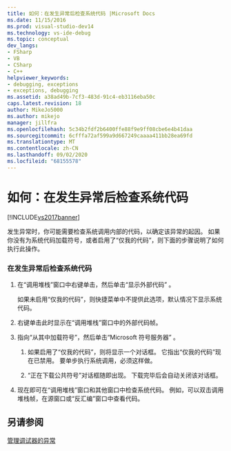 ```yaml
---
title: 如何：在发生异常后检查系统代码 |Microsoft Docs
ms.date: 11/15/2016
ms.prod: visual-studio-dev14
ms.technology: vs-ide-debug
ms.topic: conceptual
dev_langs:
- FSharp
- VB
- CSharp
- C++
helpviewer_keywords:
- debugging, exceptions
- exceptions, debugging
ms.assetid: a38ad49b-7cf3-483d-91c4-eb3116eba50c
caps.latest.revision: 18
author: MikeJo5000
ms.author: mikejo
manager: jillfra
ms.openlocfilehash: 5c34b2fdf2b6400ffe88f9e9ff08cbe6e4b41daa
ms.sourcegitcommit: 6cfffa72af599a9d667249caaaa411bb28ea69fd
ms.translationtype: MT
ms.contentlocale: zh-CN
ms.lasthandoff: 09/02/2020
ms.locfileid: "68155578"
---
```

# <a name="how-to-examine-system-code-after-an-exception"></a>如何：在发生异常后检查系统代码
[!INCLUDE[vs2017banner](../includes/vs2017banner.md)]

发生异常时，你可能需要检查系统调用内部的代码，以确定该异常的起因。 如果你没有为系统代码加载符号，或者启用了“仅我的代码”，则下面的步骤说明了如何执行此操作。  
  
### <a name="to-examine-system-code-following-an-exception"></a>在发生异常后检查系统代码  
  
1. 在“调用堆栈”窗口中右键单击，然后单击“显示外部代码” 。  
  
     如果未启用“仅我的代码”，则快捷菜单中不提供此选项，默认情况下显示系统代码。  
  
2. 右键单击此时显示在“调用堆栈”窗口中的外部代码帧。  
  
3. 指向“从其中加载符号”，然后单击“Microsoft 符号服务器” 。  
  
    1. 如果启用了“仅我的代码”，则将显示一个对话框。 它指出“仅我的代码”现在已禁用。 要单步执行系统调用，必须这样做。  
  
    2. “正在下载公共符号”对话框随即出现。 下载完毕后会自动关闭该对话框。  
  
4. 现在即可在“调用堆栈”窗口和其他窗口中检查系统代码。 例如，可以双击调用堆栈帧，在源窗口或“反汇编”窗口中查看代码。  
  
## <a name="see-also"></a>另请参阅  
 [管理调试器的异常](../debugger/managing-exceptions-with-the-debugger.md)
